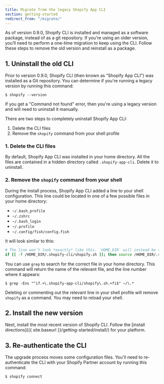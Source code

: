 ```yaml
---
title: Migrate from the legacy Shopify App CLI
section: getting-started
redirect_from: "/migrate/"
---
```


As of version 0.9.0, Shopify CLI is installed and managed as a software package, instead of as a git repository. If you're using an older version, you’ll need to perform a one-time migration to keep using the CLI. Follow these steps to remove the old version and reinstall as a package.

## 1. Uninstall the old CLI

Prior to version 0.9.0, Shopify CLI (then known as “Shopify App CLI”) was installed as a Git repository. You can determine if you're running a legacy version by running this command:

```console
$ shopify --version
```

If you get a "Command not found" error, then you're using a legacy version and will need to uninstall it manually.

There are two steps to completely uninstall Shopify App CLI:

1. Delete the CLI files
1. Remove the `shopify` command from your shell profile

### 1. Delete the CLI files

By default, Shopify App CLI was installed in your home directory. All the files are contained in a hidden directory called `.shopify-app-cli`. Delete it to uninstall.

### 2. Remove the `shopify` command from your shell

During the install process, Shopify App CLI added a line to your shell configuration. This line could be located in one of a few possible files in your home directory:

- `~/.bash_profile`
- `~/.zshrc`
- `~/.bash_login`
- `~/.profile`
- `~/.config/fish/config.fish`

It will look similar to this:

```sh
# The line won’t look *exactly* like this. `HOME_DIR` will instead be the absolute path to your home directory.
if [[ -f /HOME_DIR/.shopify-cli/shopify.sh ]]; then source /HOME_DIR/.shopify-cli/shopify.sh; fi
```

You can use `grep` to search for the correct file in your home directory. This command will return the name of the relevant file, and the line number where it appears:

```console
$ grep -Ens "^if.+\.shopify-app-cli/shopify\.sh.+fi$" ~/\.*
```

Deleting or commenting out the relevant line in your shell profile will remove `shopify` as a command. You may need to reload your shell.

## 2. Install the new version

Next, install the most recent version of Shopify CLI. Follow the [install directions]({{ site.baseurl }}/getting-started/install/) for your platform.

## 3. Re-authenticate the CLI

The upgrade process moves some configuration files. You'll need to re-authenticate the CLI with your Shopify Partner account by running this command:

```console
$ shopify connect
```

